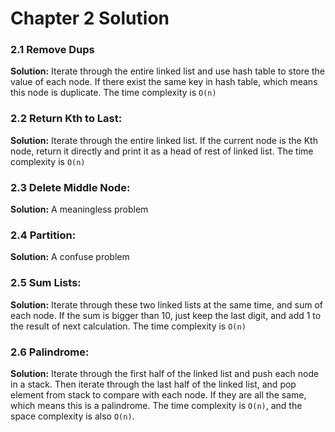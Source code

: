 # Chapter 2 Solution

### 2.1 Remove Dups

__Solution:__ Iterate through the entire linked list and use hash table to store the value of each node. If there exist the same key in hash table, which means this node is duplicate. The time complexity is `O(n)`

### 2.2 Return Kth to Last:

__Solution:__ Iterate through the entire linked list. If the current node is the Kth node, return it directly and print it as a head of rest of linked list. The time complexity is `O(n)`

### 2.3 Delete Middle Node:

__Solution:__ A meaningless problem

### 2.4 Partition:

__Solution:__ A confuse problem

### 2.5 Sum Lists:

__Solution:__ Iterate through these two linked lists at the same time, and sum of each node. If the sum is bigger than 10, just keep the last digit, and add 1 to the result of next calculation. The time complexity is `O(n)`

### 2.6 Palindrome:

__Solution:__ Iterate through the first half of the linked list and push each node in a stack. Then iterate through the last half of the linked list, and pop element from stack to compare with each node. If they are all the same, which means this is a palindrome. The time complexity is `O(n)`, and the space complexity is also `O(n)`.
